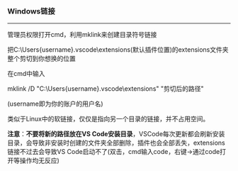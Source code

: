 ### Windows链接

---

管理员权限打开cmd，利用mklink来创建目录符号链接

把C:\Users\{username}\.vscode\extensions(默认插件位置)的extensions文件夹整个剪切到你想换的位置

在cmd中输入

mklink /D "C:\Users\{username}\.vscode\extensions" "剪切后的路径"

(username即为你的账户的用户名)

类似于Linux中的软链接，仅仅是指向另一个目录的链接，并不占用空间。



**注意**：**不要将新的路径放在VS Code安装目录**，VSCode每次更新都会刷新安装目录，会导致非安装时创建的文件夹全部删除，插件也会全部丢失，extensions链接不过去会导致VS Code启动不了(双击，cmd输入code，右键->通过code打开等操作均无反应)

